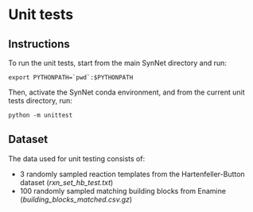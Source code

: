 # Unit tests

## Instructions
To run the unit tests, start from the main SynNet directory and run:

```
export PYTHONPATH=`pwd`:$PYTHONPATH
```

Then, activate the SynNet conda environment, and from the current unit tests directory, run:

```
python -m unittest
```

## Dataset
The data used for unit testing consists of:
* 3 randomly sampled reaction templates from the Hartenfeller-Button dataset (*rxn_set_hb_test.txt*)
* 100 randomly sampled matching building blocks from Enamine (*building_blocks_matched.csv.gz*)
